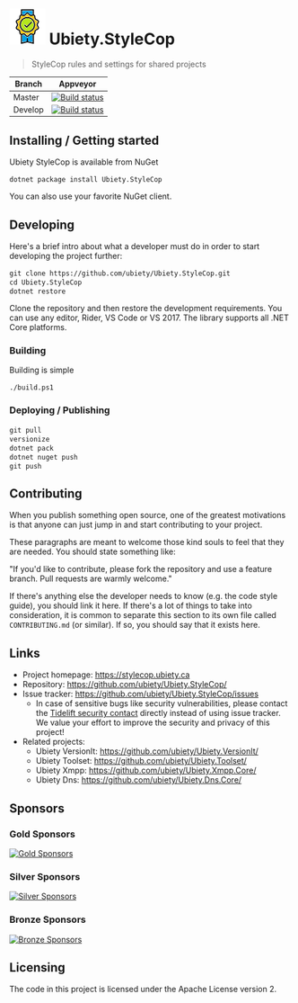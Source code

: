 # ![Logo](https://github.com/ubiety/Ubiety.StyleCop/raw/master/images/badge64.png) Ubiety.StyleCop
> StyleCop rules and settings for shared projects

| Branch  | Appveyor                                                                                                                                                                          |
| ------- | --------------------------------------------------------------------------------------------------------------------------------------------------------------------------------- |
| Master  | [![Build status](https://ci.appveyor.com/api/projects/status/d987cu46fasa23nx/branch/master?svg=true)](https://ci.appveyor.com/project/coder2000/ubiety-dns-core/branch/master)   |
| Develop | [![Build status](https://ci.appveyor.com/api/projects/status/d987cu46fasa23nx/branch/develop?svg=true)](https://ci.appveyor.com/project/coder2000/ubiety-dns-core/branch/develop) |


## Installing / Getting started

Ubiety StyleCop is available from NuGet

```shell
dotnet package install Ubiety.StyleCop
```

You can also use your favorite NuGet client.

## Developing

Here's a brief intro about what a developer must do in order to start developing
the project further:

```shell
git clone https://github.com/ubiety/Ubiety.StyleCop.git
cd Ubiety.StyleCop
dotnet restore
```

Clone the repository and then restore the development requirements. You can use
any editor, Rider, VS Code or VS 2017. The library supports all .NET Core
platforms.

### Building

Building is simple

```shell
./build.ps1
```

### Deploying / Publishing

```shell
git pull
versionize
dotnet pack
dotnet nuget push
git push
```

## Contributing

When you publish something open source, one of the greatest motivations is that
anyone can just jump in and start contributing to your project.

These paragraphs are meant to welcome those kind souls to feel that they are
needed. You should state something like:

"If you'd like to contribute, please fork the repository and use a feature
branch. Pull requests are warmly welcome."

If there's anything else the developer needs to know (e.g. the code style
guide), you should link it here. If there's a lot of things to take into
consideration, it is common to separate this section to its own file called
`CONTRIBUTING.md` (or similar). If so, you should say that it exists here.

## Links

- Project homepage: <https://stylecop.ubiety.ca>
- Repository: <https://github.com/ubiety/Ubiety.StyleCop/>
- Issue tracker: <https://github.com/ubiety/Ubiety.StyleCop/issues>
  - In case of sensitive bugs like security vulnerabilities, please contact
    the [Tidelift security contact](https://tidelift.com/security) directly instead of
    using issue tracker. We value your effort to improve the security and privacy of
    this project!
- Related projects:
  - Ubiety VersionIt: <https://github.com/ubiety/Ubiety.VersionIt/>
  - Ubiety Toolset: <https://github.com/ubiety/Ubiety.Toolset/>
  - Ubiety Xmpp: <https://github.com/ubiety/Ubiety.Xmpp.Core/>
  - Ubiety Dns: <https://github.com/ubiety/Ubiety.Dns.Core/>

## Sponsors

### Gold Sponsors

[![Gold Sponsors](https://opencollective.com/ubiety/tiers/gold-sponsor.svg?avatarHeight=36)](https://opencollective.com/ubiety/)

### Silver Sponsors

[![Silver Sponsors](https://opencollective.com/ubiety/tiers/silver-sponsor.svg?avatarHeight=36)](https://opencollective.com/ubiety/)

### Bronze Sponsors

[![Bronze Sponsors](https://opencollective.com/ubiety/tiers/bronze-sponsor.svg?avatarHeight=36)](https://opencollective.com/ubiety/)

## Licensing

The code in this project is licensed under the Apache License version 2.
